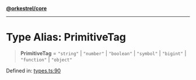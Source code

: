 [**@orkestrel/core**](../index.md)

***

# Type Alias: PrimitiveTag

> **PrimitiveTag** = `"string"` \| `"number"` \| `"boolean"` \| `"symbol"` \| `"bigint"` \| `"function"` \| `"object"`

Defined in: [types.ts:90](https://github.com/orkestrel/core/blob/36bb4ac962a6eb83d3b3b7e1d15ed7b2fd751427/src/types.ts#L90)
